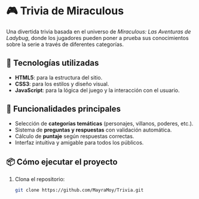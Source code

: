 # 🎮 Trivia de Miraculous

Una divertida trivia basada en el universo de *Miraculous: Las Aventuras de Ladybug*, donde los jugadores pueden poner a prueba sus conocimientos sobre la serie a través de diferentes categorías.

## 🚀 Tecnologías utilizadas

- **HTML5**: para la estructura del sitio.
- **CSS3**: para los estilos y diseño visual.
- **JavaScript**: para la lógica del juego y la interacción con el usuario.

## 🧠 Funcionalidades principales

- Selección de **categorías temáticas** (personajes, villanos, poderes, etc.).
- Sistema de **preguntas y respuestas** con validación automática.
- Cálculo de **puntaje** según respuestas correctas.
- Interfaz intuitiva y amigable para todos los públicos.

## 📦 Cómo ejecutar el proyecto

1. Clona el repositorio:
   ```bash
   git clone https://github.com/MayraMoy/Trivia.git
